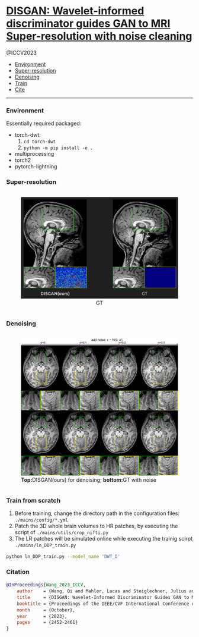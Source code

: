 # [DISGAN: Wavelet-informed discriminator guides GAN to MRI Super-resolution with noise cleaning ](https://arxiv.org/abs/2308.12084)

@ICCV2023

- [Environment](#Environment)
- [Super-resolution](#Super-resolution)
- [Denoising](#denoising)
- [Train](#train-from-scratch)
- [Cite](#citation)
---
### Environment
Essentially required packaged:
* torch-dwt:
    1. `cd torch-dwt`
    2. `python -m pip install -e .`
* multiprocessing
* torch2
* pytorch-lightning

### Super-resolution

<figure id="sr" class=subfigure style="display: inline-block; width=50%">
<img src="./imgs/SR.png" alt="GT" width="800"/>
<figcaption class=subcaption, style="text-align: center">GT</figcaption>
</figure>


### Denoising
<figure id="sim" class=subfigure style="display: inline-block; width=30%">
<img src="./imgs/sim_noise_whole.png" alt="DISGAN" width="600"/>
<figcaption class=subcaption><strong>Top:</strong>DISGAN(ours) for denoising; <strong>bottom:</strong>GT with noise</figcaption>
</figure>

### Train from scratch

1. Before training, change the directory path in the configuration files: `./mains/config/*.yml`
2. Patch the 3D whole brain volumes to HR patches, by executing the script of `./mains/utils/crop_nifti.py`
3. The LR patches will be simulated online while executing the trainig scirpt `./mains/ln_DDP_train.py` 
~~~bash
python ln_DDP_train.py --model_name 'DWT_D'
~~~

### Citation
~~~bibtex
@InProceedings{Wang_2023_ICCV,
    author    = {Wang, Qi and Mahler, Lucas and Steiglechner, Julius and Birk, Florian and Scheffler, Klaus and Lohmann, Gabriele},
    title     = {DISGAN: Wavelet-Informed Discriminator Guides GAN to MRI Super-Resolution with Noise Cleaning},
    booktitle = {Proceedings of the IEEE/CVF International Conference on Computer Vision (ICCV) Workshops},
    month     = {October},
    year      = {2023},
    pages     = {2452-2461}
}
~~~
